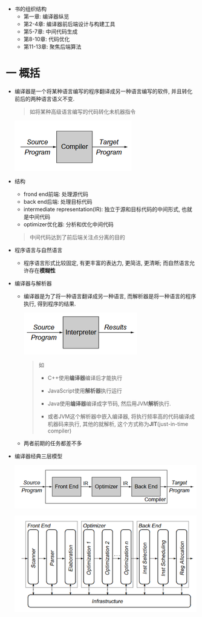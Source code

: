 * 书的组织结构
  * 第一章: 编译器纵览
  * 第2-4章: 编译器前后端设计与构建工具
  * 第5-7章: 中间代码生成
  * 第8-10章: 代码优化
  * 第11-13章: 聚焦后端算法




# 一 概括

* 编译器是一个将某种语言编写的程序翻译成另一种语言编写的软件, 并且转化前后的两种语言语义不变.

  > 如将某种高级语言编写的代码转化未机器指令

  ![1569818964635](.Compile/1569818964635.png)

* 结构
  * frond end前端: 处理源代码
  * back end后端: 处理目标代码
  * intermediate  representation(IR): 独立于源和目标代码的中间形式, 也就是中间代码
  * optimizer优化器: 分析和优化中间代码 

  > 中间代码达到了前后端关注点分离的目的
  
* 程序语言与自然语言
  
  * 程序语言形式比较固定, 有更丰富的表达力, 更简洁, 更清晰; 而自然语言允许存在**模糊性**

* 编译器与解析器

  * 编译器是为了将一种语言翻译成另一种语言, 而解析器是将一种语言的程序执行, 得到程序的结果.

    ![1569829784351](.Compile/1569829784351.png)

    > 如
    >
    > * C++使用**编译器**编译后才能执行 
    >
    > * JavaScript使用**解析器**执行运行
    > * Java使用**编译器**编译成字节码, 然后用JVM**解析**执行.
    > * 或者JVM这个解析器中嵌入编译器, 将执行频率高的代码编译成机器码来执行, 其他的就解析, 这个方式称为**JIT**(just-in-time compiler)
  
  * 两者前期的任务都差不多

* 编译器经典三层模型

  ![1569833481761](.Compile/1569833481761.png)

  ![1569833884535](.Compile/1569833884535.png)